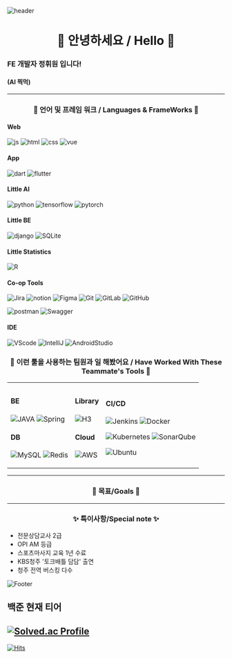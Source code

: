 ![header](https://capsule-render.vercel.app/api?type=waving&color=timeGradient&text=Hwiwon's%20GitHub%20👋&animation=twinkling&fontSize=35&fontAlignY=40&fontAlign=70&height=250)

# <center>👋 안녕하세요 / Hello 👋</center> 

### FE 개발자 정휘원 입니다!
#### (AI 찍먹)


---



### <center>    :speech_balloon: 언어 및 프레임 워크 / Languages & FrameWorks :speech_balloon: </center>

#### Web
![js](https://img.shields.io/badge/JavaScript-F7DF1E?style=for-the-badge&logo=JavaScript&logoColor=white)
![html](https://img.shields.io/badge/HTML5-E34F26?style=for-the-badge&logo=html5&logoColor=white)
![css](https://img.shields.io/badge/CSS-239120?&style=for-the-badge&logo=css3&logoColor=white)
![vue](https://img.shields.io/badge/Vue.js-35495E?style=for-the-badge&logo=vue.js&logoColor=4FC08D)

#### App
![dart](https://img.shields.io/badge/Dart-0175C2?style=for-the-badge&logo=dart&logoColor=white)
![flutter](https://img.shields.io/badge/Flutter-02569B?style=for-the-badge&logo=flutter&logoColor=white)

#### Little AI
![python](https://img.shields.io/badge/Python-14354C?style=for-the-badge&logo=python&logoColor=white)
![tensorflow](https://img.shields.io/badge/TensorFlow-FF6F00?style=for-the-badge&logo=tensorflow&logoColor=white)
![pytorch](https://img.shields.io/badge/PyTorch-EE4C2C?style=for-the-badge&logo=PyTorch&logoColor=white)

#### Little BE
![django](https://img.shields.io/badge/Django-092E20?style=for-the-badge&logo=django&logoColor=white)
![SQLite](https://img.shields.io/badge/SQLite-07405E?style=for-the-badge&logo=sqlite&logoColor=white)
#### Little Statistics
![R](https://img.shields.io/badge/R-276DC3?style=for-the-badge&logo=r&logoColor=white)

#### Co-op Tools
![Jira](https://img.shields.io/badge/Jira-0052CC?style=for-the-badge&logo=Jira&logoColor=white)
![notion](https://img.shields.io/badge/Notion-%23000000.svg?style=for-the-badge&logo=notion&logoColor=white)
![Figma](https://img.shields.io/badge/Figma-F24E1E?style=for-the-badge&logo=figma&logoColor=white)
![Git](https://img.shields.io/badge/GIT-E44C30?style=for-the-badge&logo=git&logoColor=white)
![GitLab](https://img.shields.io/badge/GitLab-330F63?style=for-the-badge&logo=gitlab&logoColor=white)
![GitHub](https://img.shields.io/badge/GitHub-100000?style=for-the-badge&logo=github&logoColor=white)

![postman](https://img.shields.io/badge/Postman-FF6C37?style=for-the-badge&logo=postman&logoColor=white)
![Swagger](https://img.shields.io/badge/-Swagger-%23Clojure?style=for-the-badge&logo=swagger&logoColor=white)

#### IDE
![VScode](https://img.shields.io/badge/Visual_Studio_Code-0078D4?style=for-the-badge&logo=visual%20studio%20code&logoColor=white)
![IntelliJ](https://img.shields.io/badge/IntelliJ_IDEA-000000.svg?style=for-the-badge&logo=intellij-idea&logoColor=white)
![AndroidStudio](https://img.shields.io/badge/Android_Studio-3DDC84?style=for-the-badge&logo=android-studio&logoColor=white)


### <center> :couple: 이런 툴을 사용하는 팀원과 일 해봤어요 / Have Worked With These Teammate's Tools :couple: </center>

<table>
<tr>
<th></th>
<th></th>
<th></th>
</tr>


<td>

#### BE
![JAVA](https://img.shields.io/badge/Java-ED8B00?style=for-the-badge&logo=openjdk&logoColor=white)
![Spring](https://img.shields.io/badge/Spring-6DB33F?style=for-the-badge&logo=spring&logoColor=white)

#### DB
![MySQL](https://img.shields.io/badge/MySQL-00000F?style=for-the-badge&logo=mysql&logoColor=white)
![Redis](https://img.shields.io/badge/redis-%23DD0031.svg?&style=for-the-badge&logo=redis&logoColor=white)

</td>
<td>

#### Library
![H3](https://img.shields.io/badge/h3-1E54B7?style=for-the-badge&logo=h3&logoColor=white)

#### Cloud
![AWS](https://img.shields.io/badge/Amazon_AWS-FF9900?style=for-the-badge&logo=amazonaws&logoColor=white)

</td>
<td>

#### CI/CD
![Jenkins](https://img.shields.io/badge/Jenkins-D24939?style=for-the-badge&logo=Jenkins&logoColor=white)
![Docker](https://img.shields.io/badge/docker-%230db7ed.svg?style=for-the-badge&logo=docker&logoColor=white)

![Kubernetes](https://img.shields.io/badge/Kubernetes-326CE5?style=for-the-badge&logo=Kubernetes&logoColor=white)
![SonarQube](https://img.shields.io/badge/sonarqube-4E9BCD?style=for-the-badge&logo=sonarqube&logoColor=white)

![Ubuntu](https://img.shields.io/badge/Ubuntu-E95420?style=for-the-badge&logo=Ubuntu&logoColor=white)

</td>
</table>

---
### <center> 💎 목표/Goals 💎  </center> 


---

### <center> ✨ 특이사항/Special note ✨ </center>

- 전문상담교사 2급 
- OPI AM 등급
- 스포츠마사지 교육 1년 수료
- KBS청주 '토크배틀 담담' 출연
- 청주 전역 버스킹 다수






![Footer](https://capsule-render.vercel.app/api?type=waving&color=timeGradient&height=200&section=footer)



백준 현재 티어
-----

[![Solved.ac Profile](http://mazassumnida.wtf/api/generate_badge?boj=wonnyboi)](https://solved.ac/wonnyboi)
-----

[![Hits](https://hits.seeyoufarm.com/api/count/incr/badge.svg?url=https%3A%2F%2Fgithub.com%2Fwonnyboi%2Fwonnyboi&count_bg=%23E062DE&title_bg=%23B900C8&icon=cliqz.svg&icon_color=%23FFFFFF&title=Hello&edge_flat=false)](https://hits.seeyoufarm.com)
